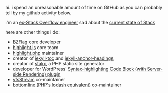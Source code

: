 hi. i spend an unreasonable amount of time on GitHub as you can probably tell by my github activity below.

i'm an [ex-Stack Overflow engineer](https://meta.stackexchange.com/q/389060) sad about the [current state of Stack](https://meta.stackexchange.com/q/389558)

here are other things i do:

- [BZFlag](https://www.bzflag.org/) core developer
- [highlight.js](https://github.com/highlightjs/highlight.js) core team
- [highlight.php](https://github.com/scrivo/highlight.php) maintainer
- creator of [jekyll-toc](https://github.com/allejo/jekyll-toc) and [jekyll-anchor-headings](https://github.com/allejo/jekyll-anchor-headings)
- creator of [stakx](https://github.com/stakx-io/stakx), a PHP static site generator
- developer for WordPress' [Syntax-highlighting Code Block (with Server-side Rendering) plugin](https://github.com/westonruter/syntax-highlighting-code-block)
- [vfsStream](https://github.com/bovigo/vfsStream) co-maintainer
- [bottomline (PHP's lodash equivalent)](https://github.com/maciejczyzewski/bottomline) co-maintainer
